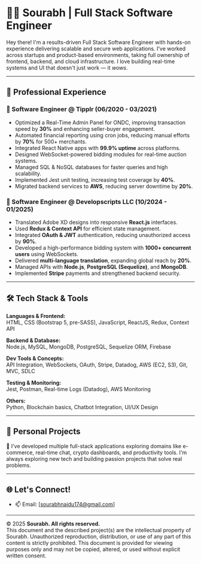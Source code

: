 # 👨‍💻 Sourabh | Full Stack Software Engineer

Hey there! I'm a results-driven Full Stack Software Engineer with hands-on experience delivering scalable and secure web applications. I've worked across startups and product-based environments, taking full ownership of frontend, backend, and cloud infrastructure. I love building real-time systems and UI that doesn't just work — it *wows*.

---

## 🚀 Professional Experience

### 💼 Software Engineer @ Tipplr (06/2020 - 03/2021)
- Optimized a Real-Time Admin Panel for ONDC, improving transaction speed by **30%** and enhancing seller-buyer engagement.
- Automated financial reporting using cron jobs, reducing manual efforts by **70%** for 500+ merchants.
- Integrated React Native apps with **99.9% uptime** across platforms.
- Designed WebSocket-powered bidding modules for real-time auction systems.
- Managed SQL & NoSQL databases for faster queries and high scalability.
- Implemented Jest unit testing, increasing test coverage by **40%**.
- Migrated backend services to **AWS**, reducing server downtime by **20%**.

### 💼 Software Engineer @ Developscripts LLC (10/2024 - 01/2025)
- Translated Adobe XD designs into responsive **React.js** interfaces.
- Used **Redux & Context API** for efficient state management.
- Integrated **OAuth & JWT** authentication, reducing unauthorized access by **90%**.
- Developed a high-performance bidding system with **1000+ concurrent users** using WebSockets.
- Delivered **multi-language translation**, expanding global reach by **20%**.
- Managed APIs with **Node.js**, **PostgreSQL (Sequelize)**, and **MongoDB**.
- Implemented **Stripe** payments and strengthened backend security.

---

## 🛠️ Tech Stack & Tools

**Languages & Frontend:**  
HTML, CSS (Bootstrap 5, pre-SASS), JavaScript, ReactJS, Redux, Context API

**Backend & Database:**  
Node.js, MySQL, MongoDB, PostgreSQL, Sequelize ORM, Firebase

**Dev Tools & Concepts:**  
API Integration, WebSockets, OAuth, Stripe, Datadog, AWS (EC2, S3), Git, MVC, SDLC

**Testing & Monitoring:**  
Jest, Postman, Real-time Logs (Datadog), AWS Monitoring

**Others:**  
Python, Blockchain basics, Chatbot Integration, UI/UX Design

---

## 🧪 Personal Projects

🔧 I've developed multiple full-stack applications exploring domains like e-commerce, real-time chat, crypto dashboards, and productivity tools. I'm always exploring new tech and building passion projects that solve real problems.

---

## 🌐 Let's Connect!

- 📫 Email: [sourabhnaidu174@gmail.com]


---

© 2025 **Sourabh. All rights reserved.**  
This document and the described project(s) are the intellectual property of Sourabh. Unauthorized reproduction, distribution, or use of any part of this content is strictly prohibited. This document is provided for viewing purposes only and may not be copied, altered, or used without explicit written consent.
